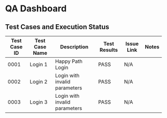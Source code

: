 # QA Dashboard

## Test Cases and Execution Status

| Test Case ID | Test Case Name | Description | Test Results | Issue Link | Notes |
| ----------- | ----------- | ----------- | ----------- | ----------- | ----------- |
| 0001 | Login 1 | Happy Path Login | PASS | N/A | |
| 0002 | Login 2 | Login with invalid parameters | PASS | N/A | |
| 0003 | Login 3 | Login with invalid parameters | PASS | N/A | |
